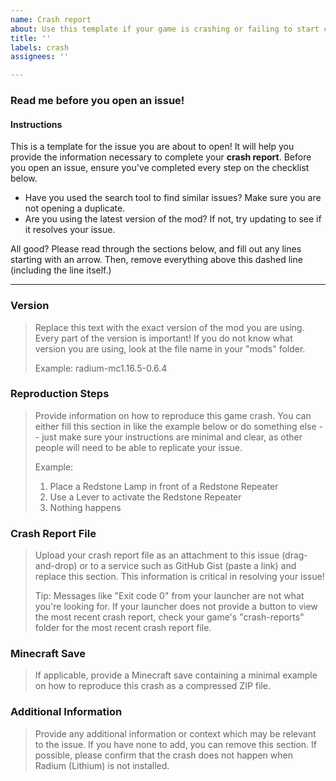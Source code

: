 ```yaml
---
name: Crash report
about: Use this template if your game is crashing or failing to start correctly
title: ''
labels: crash
assignees: ''

---
```


### Read me before you open an issue! ###

#### Instructions

This is a template for the issue you are about to open! It will help you provide the information necessary
to complete your **crash report**. Before you open an issue, ensure you've completed every step on the checklist below.

- Have you used the search tool to find similar issues? Make sure you are not opening a duplicate.
- Are you using the latest version of the mod? If not, try updating to see if it resolves your issue.

All good? Please read through the sections below, and fill out any lines starting with an arrow. Then, remove
everything above this dashed line (including the line itself.)

------------------------

### Version

> Replace this text with the exact version of the mod you are using. Every part of the version is important! If you
> do not know what version you are using, look at the file name in your "mods" folder.
>
> Example: radium-mc1.16.5-0.6.4
> 
### Reproduction Steps

> Provide information on how to reproduce this game crash. You can either fill this section in like the example below
> or do something else -- just make sure your instructions are minimal and clear, as other people will need to be able
> to replicate your issue.
>
> Example:
> 1. Place a Redstone Lamp in front of a Redstone Repeater
> 2. Use a Lever to activate the Redstone Repeater
> 3. Nothing happens

### Crash Report File

> Upload your crash report file as an attachment to this issue (drag-and-drop) or to a service such as GitHub
> Gist (paste a link) and replace this section. This information is critical in resolving your issue!
> 
> Tip: Messages like "Exit code 0" from your launcher are not what you're looking for. If your launcher does not
> provide a button to view the most recent crash report, check your game's "crash-reports" folder for the most recent
> crash report file.

### Minecraft Save

> If applicable, provide a Minecraft save containing a minimal example on how to reproduce this crash as a compressed ZIP file.

### Additional Information

> Provide any additional information or context which may be relevant to the issue. If you have none to add,
> you can remove this section. If possible, please confirm that the crash does not happen when Radium (Lithium) is not installed.
